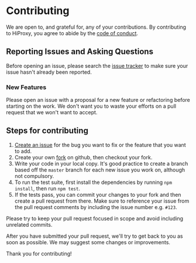 # Contributing
We are open to, and grateful for, any of your contributions.  By contributing to HiProxy, you agree to abide by the [code of conduct](https://github.com/hiproxy/hiproxy/blob/master/CODE_OF_CONDUCT.md).

## Reporting Issues and Asking Questions
Before opening an issue, please search the [issue tracker](https://github.com/hiproxy/hiproxy/issues) to make sure your issue hasn't already been reported.

### New Features

Please open an issue with a proposal for a new feature or refactoring before starting on the work. We don't want you to waste your efforts on a pull request that we won't want to accept.


## Steps for contributing
1. [Create an issue](https://github.com/hiproxy/hiproxy/issues/new) for the bug you want to fix or the feature that you want to add.
2. Create your own [fork](https://github.com/hiproxy/hiproxy) on github, then checkout your fork.
3. Write your code in your local copy. It's good practice to create a branch based off the `master` branch for each new issue you work on, although not compulsory.
4. To run the test suite, first install the dependencies by running `npm install`, then run `npm test`.
5. If the tests pass, you can commit your changes to your fork and then create a pull request from there. Make sure to reference your issue from the pull request comments by including the issue number e.g. `#123`.

Please try to keep your pull request focused in scope and avoid including unrelated commits.

After you have submitted your pull request, we'll try to get back to you as soon as possible. We may suggest some changes or improvements.

Thank you for contributing!


